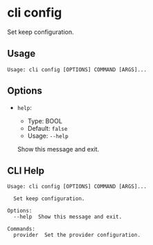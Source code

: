 
# cli config

Set keep configuration.

## Usage

```
Usage: cli config [OPTIONS] COMMAND [ARGS]...
```

## Options
* `help`:
  * Type: BOOL
  * Default: `false`
  * Usage: `--help`

  Show this message and exit.



## CLI Help

```
Usage: cli config [OPTIONS] COMMAND [ARGS]...

  Set keep configuration.

Options:
  --help  Show this message and exit.

Commands:
  provider  Set the provider configuration.
```
